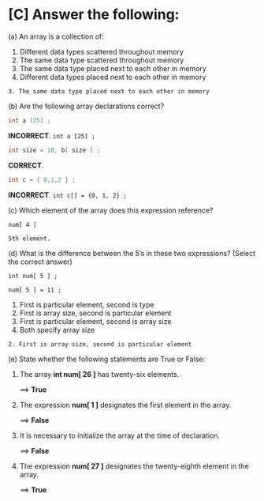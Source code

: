 # [C] Answer the following:

(a) An array is a collection of:

1. Different data types scattered throughout memory
2. The same data type scattered throughout memory
3. The same data type placed next to each other in memory
4. Different data types placed next to each other in memory

````
3. The same data type placed next to each other in memory
````

(b) Are the following array declarations correct?

````c
int a (25) ;
````

**INCORRECT**. `int a [25] ;`

````c
int size = 10, b[ size ] ;
````

**CORRECT**.

````c
int c = { 0,1,2 } ;
````

**INCORRECT**. `int c[] = {0, 1, 2} ;`

(c) Which element of the array does this expression reference?

    num[ 4 ]

`5th element.`

(d) What is the difference between the 5’s in these two expressions? (Select the correct answer)

    int num[ 5 ] ;

    num[ 5 ] = 11 ;

1. First is particular element, second is type
2. First is array size, second is particular element
3. First is particular element, second is array size
4. Both specify array size

````
2. First is array size, second is particular element
````

(e) State whether the following statements are True or False:

1. The array **int num[ 26 ]** has twenty-six elements.

   ==> **True**

2. The expression **num[ 1 ]** designates the first element in the array.

   ==> **False**

3. It is necessary to initialize the array at the time of declaration.

   ==> **False**

4. The expression **num[ 27 ]** designates the twenty-eighth element in the array.

   ==> **True**

